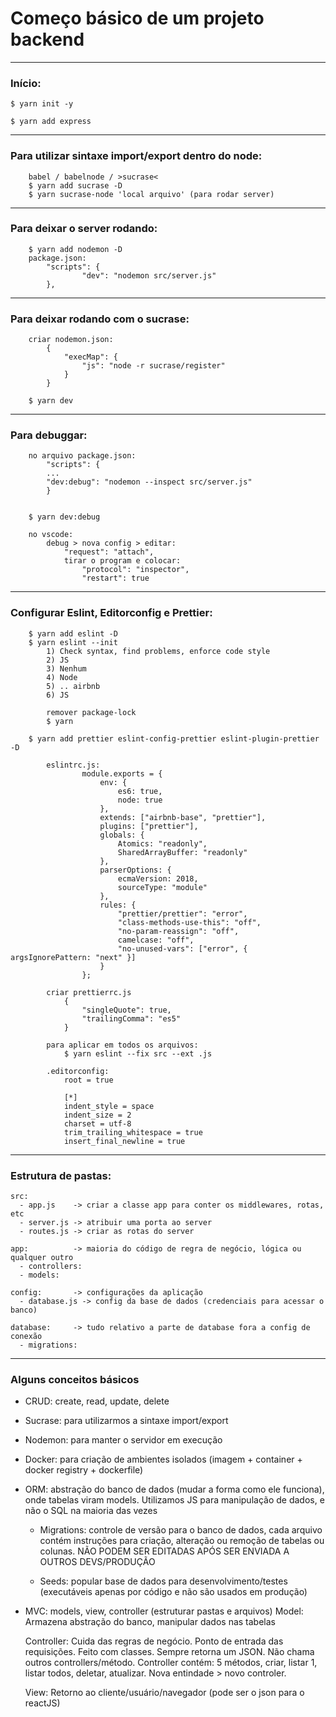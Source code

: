 # Começo básico de um projeto backend

---

### Início:

	$ yarn init -y
	
	$ yarn add express

---
	
### Para utilizar sintaxe import/export dentro do node:
		babel / babelnode / >sucrase<
		$ yarn add sucrase -D
		$ yarn sucrase-node 'local arquivo' (para rodar server)

---
	
### Para deixar o server rodando:
		$ yarn add nodemon -D
		package.json: 
			"scripts": {
    				"dev": "nodemon src/server.js"
  			},
  		
---
			
### Para deixar rodando com o sucrase:
		criar nodemon.json:
			{
				"execMap": {
					"js": "node -r sucrase/register"
				}
			}
		
		$ yarn dev

---
			
### Para debuggar:
		no arquivo package.json:
			"scripts": {
	  		...
	  		"dev:debug": "nodemon --inspect src/server.js"
			}

		
		$ yarn dev:debug
		
		no vscode:
			debug > nova config > editar:
				"request": "attach", 
				tirar o program e colocar:
					"protocol": "inspector", 
					"restart": true

---
	
### Configurar Eslint, Editorconfig e Prettier:
		$ yarn add eslint -D
		$ yarn eslint --init
			1) Check syntax, find problems, enforce code style
			2) JS
			3) Nenhum
			4) Node
			5) .. airbnb
			6) JS
			
			remover package-lock
			$ yarn
				
		$ yarn add prettier eslint-config-prettier eslint-plugin-prettier -D
			
			eslintrc.js:
					module.exports = {
						env: {
							es6: true,
							node: true
						},
						extends: ["airbnb-base", "prettier"],
						plugins: ["prettier"],
						globals: {
							Atomics: "readonly",
							SharedArrayBuffer: "readonly"
						},
						parserOptions: {
							ecmaVersion: 2018,
							sourceType: "module"
						},
						rules: {
							"prettier/prettier": "error",
							"class-methods-use-this": "off",
							"no-param-reassign": "off",
							camelcase: "off",
							"no-unused-vars": ["error", { argsIgnorePattern: "next" }]
						}
					};
			
			criar prettierrc.js
				{
					"singleQuote": true,
					"trailingComma": "es5"
				}

			para aplicar em todos os arquivos:
				$ yarn eslint --fix src --ext .js
	
			.editorconfig:
				root = true

				[*]
				indent_style = space
				indent_size = 2
				charset = utf-8
				trim_trailing_whitespace = true
				insert_final_newline = true

---

### Estrutura de pastas:

  	src: 
	  - app.js    -> criar a classe app para conter os middlewares, rotas, etc
	  - server.js -> atribuir uma porta ao server
	  - routes.js -> criar as rotas do server

	app:          -> maioria do código de regra de negócio, lógica ou qualquer outro
	  - controllers:
	  - models:

	config:	      -> configurações da aplicação
	  - database.js	-> config da base de dados (credenciais para acessar o banco)

	database:     -> tudo relativo a parte de database fora a config de conexão 
	  - migrations:

---

### Alguns conceitos básicos
	
  - CRUD: create, read, update, delete
  
  - Sucrase: para utilizarmos a sintaxe import/export
  
  - Nodemon: para manter o servidor em execução
  
  - Docker: para criação de ambientes isolados (imagem + container + docker registry + dockerfile)
  
  - ORM: abstração do banco de dados (mudar a forma como ele funciona), onde tabelas viram models. Utilizamos JS para manipulação de dados, e não o SQL na maioria das vezes
  	
	- Migrations: controle de versão para o banco de dados, cada arquivo contém instruções para criação, alteração ou remoção de tabelas ou colunas. NÃO PODEM SER EDITADAS APÓS SER ENVIADA A OUTROS DEVS/PRODUÇÃO
	
	- Seeds: popular base de dados para desenvolvimento/testes (executáveis apenas por código e não são usados em produção)
	
  - MVC: models, view, controller (estruturar pastas e arquivos)
  	Model: Armazena abstração do banco, manipular dados nas tabelas
  	
	Controller: Cuida das regras de negócio. Ponto de entrada das requisições. Feito com classes. Sempre retorna um JSON. Não chama outros controllers/método. Controller contém: 5 métodos, criar, listar 1, listar todos, deletar, atualizar. Nova entindade > novo controler.
  	
	View: Retorno ao cliente/usuário/navegador (pode ser o json para o reactJS)
